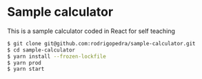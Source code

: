 # Sample calculator

This is a sample calculator coded in React for self teaching

```bash
$ git clone git@github.com:rodrigopedra/sample-calculator.git
$ cd sample-calculator
$ yarn install --frozen-lockfile
$ yarn prod
$ yarn start
```
